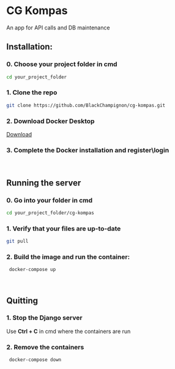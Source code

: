 # CG Kompas
An app for API calls and DB maintenance
<br>
## Installation:
### 0. Choose your project folder in cmd
   ```sh
   cd your_project_folder
   ```
### 1. Clone the repo
   ```sh
   git clone https://github.com/BlackChampignon/cg-kompas.git
   ```
### 2. Download Docker Desktop
  <a href="https://www.docker.com/">Download</a>
### 3. Complete the Docker installation and register\login
<br>

## Running the server
### 0. Go into your folder in cmd
   ```sh
   cd your_project_folder/cg-kompas
   ```
### 1. Verify that your files are up-to-date
   ```sh
   git pull
   ```
### 2. Build the image and run the container:
  ```sh
   docker-compose up
   ```
<br>

## Quitting
### 1. Stop the Django server
   Use <b>Ctrl + C</b> in cmd where the containers are run
### 2. Remove the containers
  ```sh
   docker-compose down
   ```
